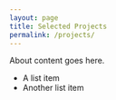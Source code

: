 ```yaml
---
layout: page
title: Selected Projects
permalink: /projects/
---
```


About content goes here.
* A list item
* Another list item
